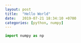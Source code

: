 ```yaml
---
layout: post
title:  "Hello World"
date:   2019-07-21 18:34:10 +0700
categories: [python, numpy]
---
```


```python
import numpy as np
```

